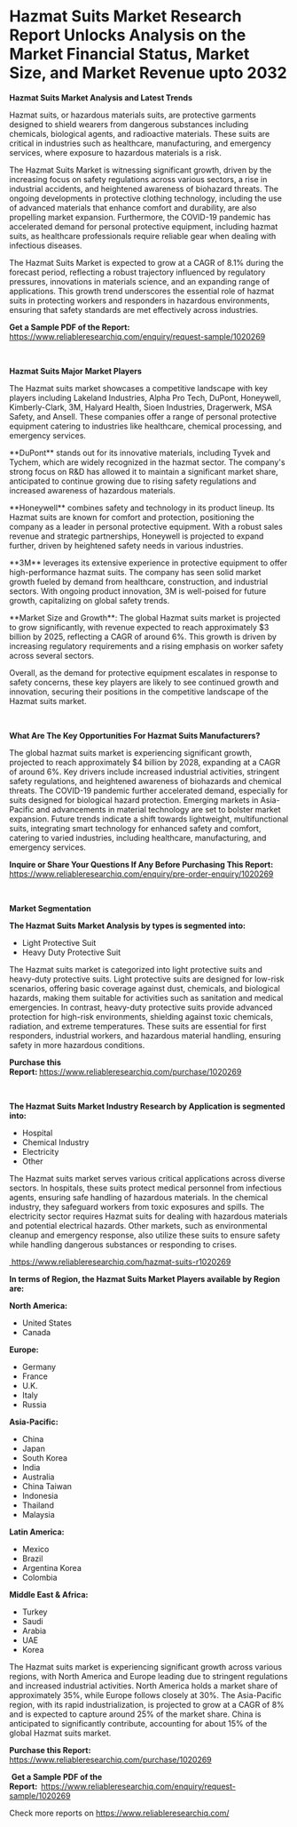<p><h1>Hazmat Suits Market Research Report Unlocks Analysis on the Market Financial Status, Market Size, and Market Revenue upto 2032</h1></p><p><strong>Hazmat Suits Market Analysis and Latest Trends</strong></p>
<p><p>Hazmat suits, or hazardous materials suits, are protective garments designed to shield wearers from dangerous substances including chemicals, biological agents, and radioactive materials. These suits are critical in industries such as healthcare, manufacturing, and emergency services, where exposure to hazardous materials is a risk.</p><p>The Hazmat Suits Market is witnessing significant growth, driven by the increasing focus on safety regulations across various sectors, a rise in industrial accidents, and heightened awareness of biohazard threats. The ongoing developments in protective clothing technology, including the use of advanced materials that enhance comfort and durability, are also propelling market expansion. Furthermore, the COVID-19 pandemic has accelerated demand for personal protective equipment, including hazmat suits, as healthcare professionals require reliable gear when dealing with infectious diseases.</p><p>The Hazmat Suits Market is expected to grow at a CAGR of 8.1% during the forecast period, reflecting a robust trajectory influenced by regulatory pressures, innovations in materials science, and an expanding range of applications. This growth trend underscores the essential role of hazmat suits in protecting workers and responders in hazardous environments, ensuring that safety standards are met effectively across industries.</p></p>
<p><strong>Get a Sample PDF of the Report:&nbsp;</strong> <a href="https://www.reliableresearchiq.com/enquiry/request-sample/1020269?utm_campaign=1123&utm_medium=2&utm_source=Github&utm_content=ia&utm_term=31012025&utm_id=hazmat-suits">https://www.reliableresearchiq.com/enquiry/request-sample/1020269</a></p>
<p>&nbsp;</p>
<p><strong>Hazmat Suits Major Market Players</strong></p>
<p><p>The Hazmat suits market showcases a competitive landscape with key players including Lakeland Industries, Alpha Pro Tech, DuPont, Honeywell, Kimberly-Clark, 3M, Halyard Health, Sioen Industries, Dragerwerk, MSA Safety, and Ansell. These companies offer a range of personal protective equipment catering to industries like healthcare, chemical processing, and emergency services.</p><p>**DuPont** stands out for its innovative materials, including Tyvek and Tychem, which are widely recognized in the hazmat sector. The company's strong focus on R&D has allowed it to maintain a significant market share, anticipated to continue growing due to rising safety regulations and increased awareness of hazardous materials.</p><p>**Honeywell** combines safety and technology in its product lineup. Its Hazmat suits are known for comfort and protection, positioning the company as a leader in personal protective equipment. With a robust sales revenue and strategic partnerships, Honeywell is projected to expand further, driven by heightened safety needs in various industries.</p><p>**3M** leverages its extensive experience in protective equipment to offer high-performance hazmat suits. The company has seen solid market growth fueled by demand from healthcare, construction, and industrial sectors. With ongoing product innovation, 3M is well-poised for future growth, capitalizing on global safety trends.</p><p>**Market Size and Growth**: The global Hazmat suits market is projected to grow significantly, with revenue expected to reach approximately $3 billion by 2025, reflecting a CAGR of around 6%. This growth is driven by increasing regulatory requirements and a rising emphasis on worker safety across several sectors.</p><p>Overall, as the demand for protective equipment escalates in response to safety concerns, these key players are likely to see continued growth and innovation, securing their positions in the competitive landscape of the Hazmat suits market.</p></p>
<p>&nbsp;</p>
<p><strong>What Are The Key Opportunities For Hazmat Suits Manufacturers?</strong></p>
<p><p>The global hazmat suits market is experiencing significant growth, projected to reach approximately $4 billion by 2028, expanding at a CAGR of around 6%. Key drivers include increased industrial activities, stringent safety regulations, and heightened awareness of biohazards and chemical threats. The COVID-19 pandemic further accelerated demand, especially for suits designed for biological hazard protection. Emerging markets in Asia-Pacific and advancements in material technology are set to bolster market expansion. Future trends indicate a shift towards lightweight, multifunctional suits, integrating smart technology for enhanced safety and comfort, catering to varied industries, including healthcare, manufacturing, and emergency services.</p></p>
<p><strong>Inquire or Share Your Questions If Any Before Purchasing This Report:</strong> <a href="https://www.reliableresearchiq.com/enquiry/pre-order-enquiry/1020269?utm_campaign=1123&utm_medium=2&utm_source=Github&utm_content=ia&utm_term=31012025&utm_id=hazmat-suits">https://www.reliableresearchiq.com/enquiry/pre-order-enquiry/1020269</a></p>
<p>&nbsp;</p>
<p><strong>Market Segmentation</strong></p>
<p><strong>The Hazmat Suits Market Analysis by types is segmented into:</strong></p>
<p><ul><li>Light Protective Suit</li><li>Heavy Duty Protective Suit</li></ul></p>
<p><p>The Hazmat suits market is categorized into light protective suits and heavy-duty protective suits. Light protective suits are designed for low-risk scenarios, offering basic coverage against dust, chemicals, and biological hazards, making them suitable for activities such as sanitation and medical emergencies. In contrast, heavy-duty protective suits provide advanced protection for high-risk environments, shielding against toxic chemicals, radiation, and extreme temperatures. These suits are essential for first responders, industrial workers, and hazardous material handling, ensuring safety in more hazardous conditions.</p></p>
<p><strong>Purchase this Report:&nbsp;</strong><a href="https://www.reliableresearchiq.com/purchase/1020269?utm_campaign=1123&utm_medium=2&utm_source=Github&utm_content=ia&utm_term=31012025&utm_id=hazmat-suits">https://www.reliableresearchiq.com/purchase/1020269</a></p>
<p>&nbsp;</p>
<p><strong>The Hazmat Suits Market Industry Research by Application is segmented into:</strong></p>
<p><ul><li>Hospital</li><li>Chemical Industry</li><li>Electricity</li><li>Other</li></ul></p>
<p><p>The Hazmat suits market serves various critical applications across diverse sectors. In hospitals, these suits protect medical personnel from infectious agents, ensuring safe handling of hazardous materials. In the chemical industry, they safeguard workers from toxic exposures and spills. The electricity sector requires Hazmat suits for dealing with hazardous materials and potential electrical hazards. Other markets, such as environmental cleanup and emergency response, also utilize these suits to ensure safety while handling dangerous substances or responding to crises.</p></p>
<p><a href="https://www.reliableresearchiq.com/hazmat-suits-r1020269?utm_campaign=1123&utm_medium=2&utm_source=Github&utm_content=ia&utm_term=31012025&utm_id=hazmat-suits">&nbsp;https://www.reliableresearchiq.com/hazmat-suits-r1020269</a></p>
<p><strong>In terms of Region, the Hazmat Suits Market Players available by Region are:</strong></p>
<p>
    <p> <strong> North America: </strong>
        <ul>
            <li>United States</li>
            <li>Canada</li>
        </ul>
        </p> 
    <p> <strong> Europe: </strong>
        <ul>
            <li>Germany</li>
            <li>France</li>
            <li>U.K.</li>
            <li>Italy</li>
            <li>Russia</li>
        </ul>
        </p> 
    <p> <strong> Asia-Pacific: </strong>
        <ul>
            <li>China</li>
            <li>Japan</li>
            <li>South Korea</li>
            <li>India</li>
            <li>Australia</li>
            <li>China Taiwan</li>
            <li>Indonesia</li>
            <li>Thailand</li>
            <li>Malaysia</li>
        </ul>
        </p> 
    <p> <strong> Latin America: </strong>
        <ul>
            <li>Mexico</li>
            <li>Brazil</li>
            <li>Argentina Korea</li>
            <li>Colombia</li>
        </ul>
        </p> 
    <p> <strong> Middle East & Africa: </strong>
        <ul>
            <li>Turkey</li>
            <li>Saudi</li>
            <li>Arabia</li>
            <li>UAE</li>
            <li>Korea</li>
        </ul>
    </p>
    </p>
<p><p>The Hazmat suits market is experiencing significant growth across various regions, with North America and Europe leading due to stringent regulations and increased industrial activities. North America holds a market share of approximately 35%, while Europe follows closely at 30%. The Asia-Pacific region, with its rapid industrialization, is projected to grow at a CAGR of 8% and is expected to capture around 25% of the market share. China is anticipated to significantly contribute, accounting for about 15% of the global Hazmat suits market.</p></p>
<p><strong>Purchase this Report: </strong><a href="https://www.reliableresearchiq.com/purchase/1020269?utm_campaign=1123&utm_medium=2&utm_source=Github&utm_content=ia&utm_term=31012025&utm_id=hazmat-suits">https://www.reliableresearchiq.com/purchase/1020269</a></p>
<p>&nbsp;<strong>Get a Sample PDF of the Report:&nbsp;&nbsp;</strong><a href="https://www.reliableresearchiq.com/enquiry/request-sample/1020269?utm_campaign=1123&utm_medium=2&utm_source=Github&utm_content=ia&utm_term=31012025&utm_id=hazmat-suits">https://www.reliableresearchiq.com/enquiry/request-sample/1020269</a></p>
<p><strong></strong></p>
<p>Check more reports on <a href="https://www.reliableresearchiq.com/?utm_campaign=1123&utm_medium=2&utm_source=Github&utm_content=ia&utm_term=31012025&utm_id=hazmat-suits">https://www.reliableresearchiq.com/</a></p>